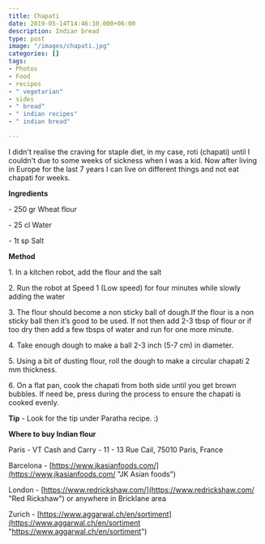 ```yaml
---
title: Chapati
date: 2019-05-14T14:46:10.000+06:00
description: Indian bread
type: post
image: "/images/chapati.jpg"
categories: []
tags:
- Photos
- Food
- recipes
- " vegetarian"
- sides
- " bread"
- " indian recipes"
- " indian bread"

---
```

I didn't realise the craving for staple diet, in my case, roti (chapati) until I couldn't due to some weeks of sickness when I was a kid. Now after living in Europe for the last 7 years I can live on different things and not eat chapati for weeks.

**Ingredients**

\- 250 gr Wheat flour

\- 25 cl Water

\- 1t sp Salt

**Method**

1\. In a kitchen robot, add the flour and the salt

2\. Run the robot at Speed 1 (Low speed) for four minutes while slowly adding the water

3\. The flour should become a non sticky ball of dough.If the flour is a non sticky ball then it’s good to be used. If not then add 2-3 tbsp of flour or if too dry then add a few tbsps of water and run for one more minute.

4\. Take enough dough to make a ball 2-3 inch (5-7 cm) in diameter.

5\. Using a bit of dusting flour, roll the dough to make a circular chapati 2 mm thickness.

6\. On a flat pan, cook the chapati from both side until you get brown bubbles. If need be, press during the process to ensure the chapati is cooked evenly.

**Tip** - Look for the tip under Paratha recipe. :)

**Where to buy Indian flour**

Paris - VT Cash and Carry - 11 - 13 Rue Cail, 75010 Paris, France

Barcelona - [https://www.jkasianfoods.com/](https://www.jkasianfoods.com/ "JK Asian foods")

London - [https://www.redrickshaw.com/](https://www.redrickshaw.com/ "Red Rickshaw") or anywhere in Bricklane area

Zurich - [https://www.aggarwal.ch/en/sortiment](https://www.aggarwal.ch/en/sortiment "https://www.aggarwal.ch/en/sortiment")